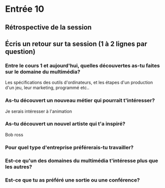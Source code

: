 # Entrée 10


## Rétrospective de la session
## Écris un retour sur ta session (1 à 2 lignes par question)

### Entre le cours 1 et aujourd'hui, quelles découvertes as-tu faites sur le domaine du multimédia? 
Les spécifications des outils d'ordinateurs, et les étapes d'un production d'un jeu, leur marketing, programmé etc..

### As-tu découvert un nouveau métier qui pourrait t'intéresser? 
Je serais intéresser à l'animation 

### As-tu découvert un nouvel artiste qui t'a inspiré? 
Bob ross

### Pour quel type d'entreprise préférerais-tu travailler? 


### Est-ce qu'un des domaines du multimédia t'intéresse plus que les autres? 

### Est-ce que tu as préféré une sortie ou une conférence?
